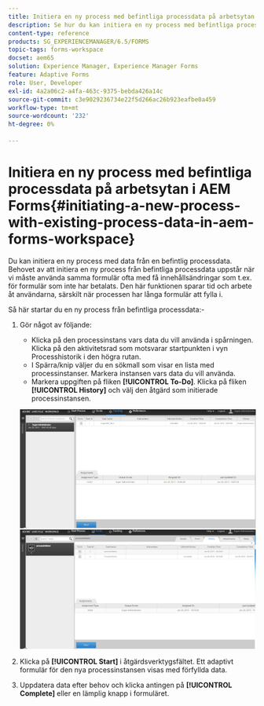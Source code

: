 ```yaml
---
title: Initiera en ny process med befintliga processdata på arbetsytan i AEM Forms
description: Se hur du kan initiera en ny process med befintliga processdata i AEM Forms arbetsyta.
content-type: reference
products: SG_EXPERIENCEMANAGER/6.5/FORMS
topic-tags: forms-workspace
docset: aem65
solution: Experience Manager, Experience Manager Forms
feature: Adaptive Forms
role: User, Developer
exl-id: 4a2a06c2-a4fa-463c-9375-bebda426a14c
source-git-commit: c3e9029236734e22f5d266ac26b923eafbe0a459
workflow-type: tm+mt
source-wordcount: '232'
ht-degree: 0%

---
```


# Initiera en ny process med befintliga processdata på arbetsytan i AEM Forms{#initiating-a-new-process-with-existing-process-data-in-aem-forms-workspace}

Du kan initiera en ny process med data från en befintlig processdata. Behovet av att initiera en ny process från befintliga processdata uppstår när vi måste använda samma formulär ofta med få innehållsändringar som t.ex. för formulär som inte har betalats. Den här funktionen sparar tid och arbete åt användarna, särskilt när processen har långa formulär att fylla i.

Så här startar du en ny process från befintliga processdata:-

1. Gör något av följande:

   * Klicka på den processinstans vars data du vill använda i spårningen. Klicka på den aktivitetsrad som motsvarar startpunkten i vyn Processhistorik i den högra rutan.
   * I Spärra/knip väljer du en sökmall som visar en lista med processinstanser. Markera instansen vars data du vill använda.
   * Markera uppgiften på fliken **[!UICONTROL To-Do]**. Klicka på fliken **[!UICONTROL History]** och välj den åtgärd som initierade processinstansen.

   ![Välj aktiviteten](assets/start3_new.png) ![Välj aktiviteten](assets/start1_new.png)

1. Klicka på **[!UICONTROL Start]** i åtgärdsverktygsfältet. Ett adaptivt formulär för den nya processinstansen visas med förfyllda data.

1. Uppdatera data efter behov och klicka antingen på **[!UICONTROL Complete]** eller en lämplig knapp i formuläret.
